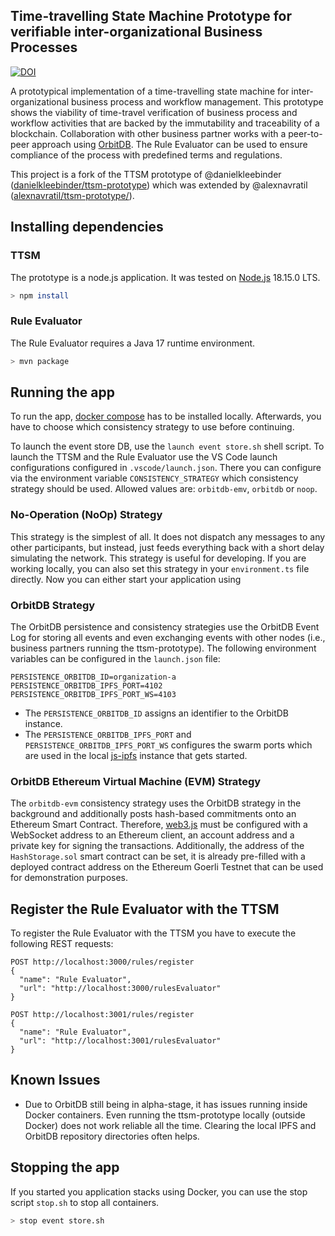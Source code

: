 ## Time-travelling State Machine Prototype for verifiable inter-organizational Business Processes
[![DOI](https://zenodo.org/badge/DOI/10.5281/zenodo.7779531.svg)](https://doi.org/10.5281/zenodo.7779531)

A prototypical implementation of a time-travelling state machine for inter-organizational business process and workflow management. This prototype shows the viability of time-travel verification of business process and
workflow activities that are backed by the immutability and traceability of a blockchain.
Collaboration with other business partner works with a peer-to-peer approach using [OrbitDB](https://github.com/orbitdb/orbit-db). The Rule Evaluator can be used to ensure compliance of the process with predefined terms and regulations.

This project is a fork of the TTSM prototype of @danielkleebinder ([danielkleebinder/ttsm-prototype](https://github.com/danielkleebinder/ttsm-prototype)) which was extended by @alexnavratil ([alexnavratil/ttsm-prototype/](https://github.com/alexnavratil/ttsm-prototype/)).

## Installing dependencies
### TTSM
The prototype is a node.js application. It was tested on [Node.js](https://nodejs.org/) 18.15.0 LTS.

```bash
> npm install
```

### Rule Evaluator
The Rule Evaluator requires a Java 17 runtime environment.

```bash
> mvn package
```

## Running the app

To run the app, [docker compose](https://www.docker.com/products/docker-desktop/) has to be installed locally. Afterwards, you have to choose which consistency strategy to use before continuing. 

To launch the event store DB, use the `launch event store.sh` shell script. To launch the TTSM and the Rule Evaluator use the VS Code launch configurations configured in `.vscode/launch.json`. There you can configure via the environment variable `CONSISTENCY_STRATEGY` which consistency strategy should be used. Allowed values are: ``orbitdb-emv``, ``orbitdb`` or ``noop``.

### No-Operation (NoOp) Strategy

This strategy is the simplest of all. It does not dispatch any messages to any other participants, but instead, just feeds everything back with a short delay simulating the network. This strategy is
useful for developing. If you are working locally, you can also set this strategy in your ``environment.ts`` file directly. Now you can either start your application using

### OrbitDB Strategy
The OrbitDB persistence and consistency strategies use the OrbitDB Event Log for storing all events and even exchanging events with other nodes (i.e., business partners running the ttsm-prototype).
The following environment variables can be configured in the ``launch.json`` file:

```properties
PERSISTENCE_ORBITDB_ID=organization-a
PERSISTENCE_ORBITDB_IPFS_PORT=4102
PERSISTENCE_ORBITDB_IPFS_PORT_WS=4103
```

- The `PERSISTENCE_ORBITDB_ID` assigns an identifier to the OrbitDB instance.
- The `PERSISTENCE_ORBITDB_IPFS_PORT` and `PERSISTENCE_ORBITDB_IPFS_PORT_WS` configures the swarm ports which are used in the local [js-ipfs](https://github.com/ipfs/js-ipfs) instance that gets started. 


### OrbitDB Ethereum Virtual Machine (EVM) Strategy
The `orbitdb-evm` consistency strategy uses the OrbitDB strategy in the background and additionally posts hash-based commitments onto an Ethereum Smart Contract.
Therefore, [web3.js](https://github.com/web3/web3.js) must be configured with a WebSocket address to an Ethereum client, an account address and a private key for signing the transactions.
Additionally, the address of the `HashStorage.sol` smart contract can be set, it is already pre-filled with a deployed contract address on the Ethereum Goerli Testnet that can be used for demonstration purposes.

## Register the Rule Evaluator with the TTSM
To register the Rule Evaluator with the TTSM you have to execute the following REST requests:

```
POST http://localhost:3000/rules/register
{
  "name": "Rule Evaluator",
  "url": "http://localhost:3000/rulesEvaluator"
} 
```

```
POST http://localhost:3001/rules/register
{
  "name": "Rule Evaluator",
  "url": "http://localhost:3001/rulesEvaluator"
} 
```

## Known Issues
- Due to OrbitDB still being in alpha-stage, it has issues running inside Docker containers. Even running the ttsm-prototype locally (outside Docker) does not work reliable all the time. Clearing the local IPFS and OrbitDB repository directories often helps.

## Stopping the app

If you started you application stacks using Docker, you can use the stop script ``stop.sh`` to stop all containers.

```bash
> stop event store.sh
```
